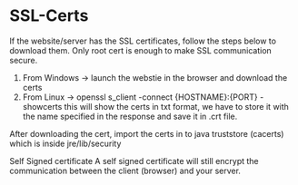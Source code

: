 # SSL-Certs

If the website/server has the SSL certificates, follow the steps below to download them. Only root cert is enough to make SSL communication secure.
  1. From Windows
      -> launch the webstie in the browser and download the certs 
  2. From Linux
      -> openssl s_client -connect {HOSTNAME}:{PORT} -showcerts
      this will show the certs in txt format, we have to store it with the name specified in the response and save it in .crt file.
      
After downloading the cert, import the certs in to java truststore (cacerts) which is inside jre/lib/security


Self Signed certificate
  A self signed certificate will still encrypt the communication between the client (browser) and your server.

